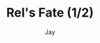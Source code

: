 ---
media: "images/rounds/war/soviet_rel_1.png"
media_type: image
type: art
title: Rel's Fate (1/2)
author: [Jay]
desc: Rel C. Silverstone dies a picturesque death.
---